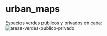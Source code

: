 # urban_maps

Espacios verdes publicos y privados en caba:
![areas-verdes-publico-privado](https://user-images.githubusercontent.com/75874629/108915935-556faf80-760c-11eb-8664-a2ee596494e2.png)
